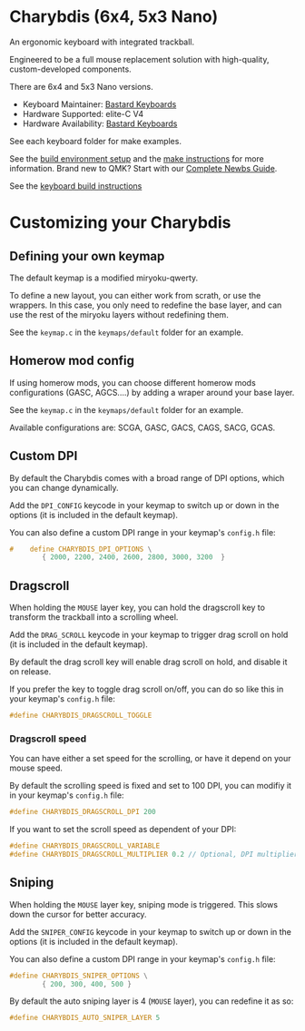 Charybdis (6x4, 5x3 Nano)
======
An ergonomic keyboard with integrated trackball.

Engineered to be a full mouse replacement solution with high-quality, custom-developed components.

There are 6x4 and 5x3 Nano versions.

* Keyboard Maintainer: [Bastard Keyboards](https://github.com/Bastardkb/)
* Hardware Supported: elite-C V4
* Hardware Availability: [Bastard Keyboards](https://bastardkb.com/)

See each keyboard folder for make examples.

See the [build environment setup](https://docs.qmk.fm/#/getting_started_build_tools) and the [make instructions](https://docs.qmk.fm/#/getting_started_make_guide) for more information. Brand new to QMK? Start with our [Complete Newbs Guide](https://docs.qmk.fm/#/newbs).

See the [keyboard build instructions](https://docs.bastardkb.com)

# Customizing your Charybdis

## Defining your own keymap

The default keymap is a modified miryoku-qwerty.

To define a new layout, you can either work from scrath, or use the wrappers. 
In this case, you only need to redefine the base layer, and can use the rest of the miryoku layers without redefining them.

See the `keymap.c` in the `keymaps/default` folder for an example.

## Homerow mod config

If using homerow mods, you can choose different homerow mods configurations (GASC, AGCS....) by adding a wraper around your base layer.

See the `keymap.c` in the `keymaps/default` folder for an example.

Available configurations are: SCGA, GASC, GACS, CAGS, SACG, GCAS.


## Custom DPI

By default the Charybdis comes with a broad range of DPI options, which you can change dynamically.

Add the `DPI_CONFIG` keycode in your keymap to switch up or down in the options (it is included in the default keymap).

You can also define a custom DPI range in your keymap's `config.h` file:

```c
#    define CHARYBDIS_DPI_OPTIONS \
        { 2000, 2200, 2400, 2600, 2800, 3000, 3200  }
```

## Dragscroll

When holding the `MOUSE` layer key, you can hold the dragscroll key to transform the trackball into a scrolling wheel.

Add the `DRAG_SCROLL` keycode in your keymap to trigger drag scroll on hold (it is included in the default keymap).


By default the drag scroll key will enable drag scroll on hold, and disable it on release.

If you prefer the key to toggle drag scroll on/off, you can do so like this in your keymap's `config.h` file:
```c
#define CHARYBDIS_DRAGSCROLL_TOGGLE
```

### Dragscroll speed

You can have either a set speed for the scrolling, or have it depend on your mouse speed.

By default the scrolling speed is fixed and set to 100 DPI, you can modifiy it in your keymap's `config.h` file:
```c
#define CHARYBDIS_DRAGSCROLL_DPI 200
```

If you want to set the scroll speed as dependent of your DPI:
```c
#define CHARYBDIS_DRAGSCROLL_VARIABLE
#define CHARYBDIS_DRAGSCROLL_MULTIPLIER 0.2 // Optional, DPI multiplier
```


## Sniping

When holding the `MOUSE` layer key, sniping mode is triggered. This slows down the cursor for better accuracy.

Add the `SNIPER_CONFIG` keycode in your keymap to switch up or down in the options (it is included in the default keymap).

You can also define a custom DPI range in your keymap's `config.h` file:

```c
#define CHARYBDIS_SNIPER_OPTIONS \
        { 200, 300, 400, 500 }
```

By default the auto sniping layer is 4 (`MOUSE` layer), you can redefine it as so:

```c
#define CHARYBDIS_AUTO_SNIPER_LAYER 5
```

